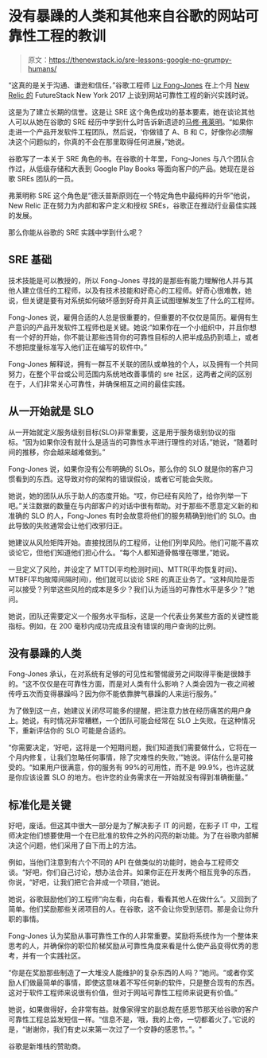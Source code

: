 # 没有暴躁的人类和其他来自谷歌的网站可靠性工程的教训

> 原文：<https://thenewstack.io/sre-lessons-google-no-grumpy-humans/>

“这真的是关于沟通、谦逊和信任，”谷歌工程师 [Liz Fong-Jones](https://www.linkedin.com/in/efong/) 在上个月 [New Relic 的](https://newrelic.com/) FutureStack New York 2017 上谈到网站可靠性工程的新兴实践时说。

这是为了建立长期的信誉。这是让 SRE 这个角色成功的基本要素，她在谈论其他人可以从她在谷歌的 SRE 经历中学到什么时告诉新遗迹的[马修·弗莱明](https://www.linkedin.com/in/matthew-flaming-6762b94/)。“如果你走进一个产品开发软件工程团队，然后说，‘你做错了 A、B 和 C，好像你必须解决这个问题似的，你真的不会在那里取得任何进展，”她说。

谷歌写了一本关于 SRE 角色的书。在谷歌的十年里，Fong-Jones 与八个团队合作过，从低级存储和大表到 Google Play Books 等面向客户的产品。她现在是谷歌 SREs 团队的一员。

弗莱明称 SRE 这个角色是“德沃普斯原则在一个特定角色中最纯粹的升华”他说，New Relic 正在努力为内部和客户定义和授权 SREs，谷歌正在推动行业最佳实践的发展。

那么你能从谷歌的 SRE 实践中学到什么呢？

## SRE 基础

技术技能是可以教授的，所以 Fong-Jones 寻找的是那些有能力理解他人并与其他人建立信任的工程师，以及有技术技能和好奇心的工程师。好奇心很难教，她说，但关键是要有对系统如何破坏感到好奇并真正试图理解发生了什么的工程师。

Fong-Jones 说，雇佣合适的人总是很重要的，但重要的不仅仅是简历。雇佣有生产意识的产品开发软件工程师也是关键。她说:“如果你在一个小组织中，并且你想有一个好的开始，你不能让那些违背你的可靠性目标的人把半成品扔到墙上，或者不想把度量标准写入他们正在编写的软件中。”

Fong-Jones 解释说，拥有一群互不关联的团队或单独的个人，以及拥有一个共同努力，在整个平台或公司范围内系统地改善事情的 sre 社区，这两者之间的区别在于，人们非常关心可靠性，并确保相互之间的最佳实践。

## 从一开始就是 SLO

从一开始就定义服务级别目标(SLO)非常重要，这是用于服务级别协议的指标。“因为如果你没有就什么是适当的可靠性水平进行理性的对话，”她说，“随着时间的推移，你会越来越难做到。”

Fong-Jones 说，如果你没有公布明确的 SLOs，那么你的 SLO 就是你的客户习惯看到的东西。这导致对你的架构的错误假设，或者它可能会失败。

她说，她的团队从乐于助人的态度开始。“哎，你已经有风险了，给你列举一下吧。”关注数据的数量在与内部客户的对话中很有帮助。对于那些不愿意定义新的和准确的 SLO 的人，Fong-Jones 有时会故意将他们的服务精确到他们的 SLO。由此导致的失败通常会让他们改邪归正。

她建议从风险矩阵开始。直接找团队的工程师，让他们列举风险。他们可能不喜欢谈论它，但他们知道他们担心什么。“每个人都知道骨骼埋在哪里，”她说。

一旦定义了风险，并设定了 MTTD(平均检测时间)、MTTR(平均恢复时间)、MTBF(平均故障间隔时间)，他们就可以谈论 SRE 的真正业务了。“这种风险是否可以接受？列举这些风险的成本是多少？我们认为适当的可靠性水平是多少？”她问。

她说，团队还需要定义一个服务水平指标，这是一个代表业务某些方面的关键性能指标。例如，在 200 毫秒内成功完成且没有错误的用户查询的比例。

## 没有暴躁的人类

Fong-Jones 承认，在对系统有足够的可见性和警惕疲劳之间取得平衡是很棘手的。“这不仅仅是在可靠性方面，而是对人类有什么影响？人类会因为一夜之间被传呼五次而变得暴躁吗？因为你不能依靠脾气暴躁的人来运行服务。”

为了做到这一点，她建议关闭尽可能多的提醒，把注意力放在经历痛苦的用户身上。她说，有时情况非常糟糕，一个团队可能会经常在 SLO 上失败。在这种情况下，重新评估你的 SLO 可能是合适的。

“你需要决定，‘好吧，这将是一个短期问题，我们知道我们需要做什么，它将在一个月内修复，让我们忽略任何事情，除了灾难性的失败，’”她说。评估什么是可接受的。“如果用户很满意，你的服务有 99%的可用性，而不是 99.9%，也许这就是你应该设置 SLO 的地方。也许您的业务需求在一开始就没有得到准确衡量。”

## 标准化是关键

好吧，废话。但这其中很大一部分是为了解决影子 IT 的问题，在影子 IT 中，工程师决定他们想要使用一个在已批准的软件之外的闪亮的新功能。为了在谷歌内部解决这个问题，他们采用了自下而上的方法。

例如，当他们注意到有六个不同的 API 在做类似的功能时，她会与工程师交谈。“好吧，你们自己讨论，想办法合并。如果你正在开发两个相互竞争的东西，你说，“好吧，让我们把它合并成一个项目，”她说。

她说，谷歌鼓励他们的工程师“向左看，向右看，看看其他人在做什么”。又回到了简单。他们奖励那些关闭项目的人。在谷歌，这不会让你受到惩罚。那是会让你升职的事情。

Fong-Jones 认为奖励从事可靠性工作的人非常重要。奖励将系统作为一个整体来思考的人，并确保你的职位阶梯奖励从可靠性角度来看是什么使产品变得优秀的思考，并有一个实践社区。

“你是在奖励那些制造了一大堆没人能维护的复杂东西的人吗？”她问。“或者你奖励人们做最简单的事情，即使这意味着不写任何新的软件，只是整合现有的东西。这对于软件工程师来说很有价值，但对于网站可靠性工程师来说更有价值。”

她说，如果做得好，会非常有益。就像家得宝的副总裁在感恩节那天给谷歌的客户可靠性工程总监发短信一样。“信息不是，‘哦，我的上帝，一切都着火了。’它说的是，“谢谢你，我们有史以来第一次过了一个安静的感恩节。”。"

谷歌是新堆栈的赞助商。

<svg xmlns:xlink="http://www.w3.org/1999/xlink" viewBox="0 0 68 31" version="1.1"><title>Group</title> <desc>Created with Sketch.</desc></svg>